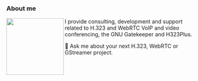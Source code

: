 ### About me
<img align="left" height="150" src="https://www.willamowius.de/images/jan.jpg">

I provide consulting, development and support related to H.323 and WebRTC VoIP and video conferencing, the GNU Gatekeeper and H323Plus.

💬 Ask me about your next H.323, WebRTC or GStreamer project.
